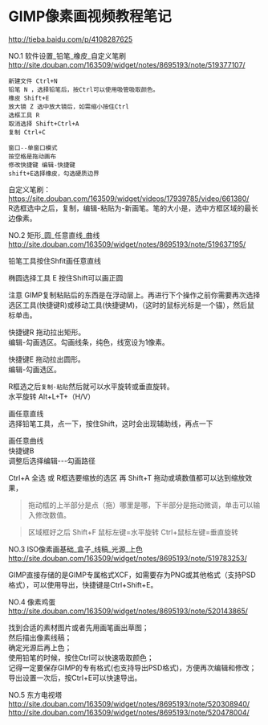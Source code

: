 # GIMP像素画视频教程笔记
<http://tieba.baidu.com/p/4108287625>

NO.1 软件设置_铅笔_橡皮_自定义笔刷 
<http://site.douban.com/163509/widget/notes/8695193/note/519377107/>

    新建文件 Ctrl+N
    铅笔 N ，选择铅笔后，按Ctrl可以使用吸管吸取颜色。
    橡皮 Shift+E
    放大镜 Z 选中放大镜后，如需缩小按住Ctrl
    选框工具 R
    取消选择 Shift+Ctrl+A
    复制 Ctrl+C

    窗口--单窗口模式
    按空格是拖动画布
    修改快捷键 编辑-快捷键
    shift+E选择橡皮，勾选硬质边界

自定义笔刷：<https://site.douban.com/163509/widget/videos/17939785/video/661380/>  
R选框选中之后，复制，编辑-粘贴为-新画笔。笔的大小是，选中方框区域的最长边像素。

NO.2 矩形_圆_任意直线_曲线 
<http://site.douban.com/163509/widget/notes/8695193/note/519637195/>

铅笔工具按住Shfit画任意直线

椭圆选择工具 E 按住Shift可以画正圆

注意 GIMP复制粘贴后的东西是在浮动层上。再进行下个操作之前你需要再次选择选区工具(快捷键R)或移动工具(快捷键M)，（这时的鼠标光标是一个锚），然后鼠标单击。

快捷键R 拖动拉出矩形。  
编辑-勾画选区。勾画线条，纯色，线宽设为1像素。

快捷键E 拖动拉出圆形。  
编辑-勾画选区。

R框选之后`复制-粘贴`然后就可以水平旋转或垂直旋转。  
水平旋转 Alt+L+T+（H/V）

画任意直线  
选择铅笔工具，点一下，按住Shift，这时会出现辅助线，再点一下

画任意曲线  
快捷键B  
调整后选择编辑---勾画路径

Ctrl+A 全选 或 R框选要缩放的选区 再 Shift+T  拖动或填数值都可以达到缩放效果，

> 拖动框的上半部分是点（拖）哪里是哪，下半部分是拖动微调，单击可以输入修改数值。

> 区域框好之后 Shift+F 鼠标左键=水平旋转 Ctrl+鼠标左键=垂直旋转

NO.3 ISO像素画基础_盒子_线稿_光源_上色 
<http://site.douban.com/163509/widget/notes/8695193/note/519783253/>

GIMP直接存储的是GIMP专属格式XCF，如需要存为PNG或其他格式（支持PSD格式），可以使用导出，快捷键是Ctrl+Shift+E。

NO.4 像素鸡蛋 
<http://site.douban.com/163509/widget/notes/8695193/note/520143865/>

找到合适的素材图片或者先用画笔画出草图；  
然后描出像素线稿；  
确定光源后再上色；  
使用铅笔的时候，按住Ctrl可以快速吸取颜色；  
记得一定要保存GIMP的专有格式(也支持导出PSD格式)，方便再次编辑和修改；  
导出设置一次后，按Ctrl+E可以快速导出。

NO.5 东方电视塔 
<http://site.douban.com/163509/widget/notes/8695193/note/520308940/>
<http://site.douban.com/163509/widget/notes/8695193/note/520478004/>






